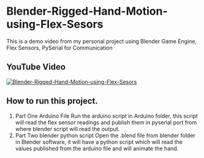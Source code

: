 # Blender-Rigged-Hand-Motion-using-Flex-Sesors
This is a demo video from my personal project using Blender Game Engine, Flex Sensors, PySerial for Communication

YouTube Video
-------------
[![Blender-Rigged-Hand-Motion-using-Flex-Sesors](https://img.youtube.com/vi/P8pPgoxgQ3c/0.jpg)](https://www.youtube.com/watch?v=P8pPgoxgQ3c)

How to run this project.
-----------------------

1. Part One Arduino File
  Run the arduino script in Arduino folder, this script will read the flex sensor readings and publish them in pyserial port
  from where blender script will read the output.
2. Part Two blender python script
  Open the .blend file from blender folder in Blender software, it will have a python script which will read the values     published from the arduino file and will animate the hand.


